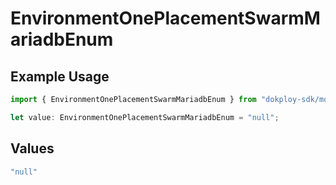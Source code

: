 # EnvironmentOnePlacementSwarmMariadbEnum

## Example Usage

```typescript
import { EnvironmentOnePlacementSwarmMariadbEnum } from "dokploy-sdk/models/operations";

let value: EnvironmentOnePlacementSwarmMariadbEnum = "null";
```

## Values

```typescript
"null"
```